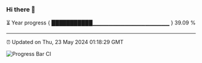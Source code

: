 ### Hi there 👋

⏳ Year progress { ███████████▁▁▁▁▁▁▁▁▁▁▁▁▁▁▁▁▁▁▁ } 39.09 %

---

⏰ Updated on Thu, 23 May 2024 01:18:29 GMT

![Progress Bar CI](https://github.com/ZhaoGui/ZhaoGui/workflows/Progress%20Bar%20CI/badge.svg)
